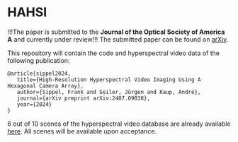 # HAHSI

!!!The paper is submitted to the **Journal of the Optical Society of America A** and currently under review!!!
The submitted paper can be found on [arXiv](https://arxiv.org/abs/2407.09038).

This repository will contain the code and hyperspectral video data of the following publication:
```
@article{sippel2024,
   title={High-Resolution Hyperspectral Video Imaging Using A Hexagonal Camera Array},
   author={Sippel, Frank and Seiler, Jürgen and Kaup, André},
   journal={arXiv preprint arXiv:2407.09038},
   year={2024}
}
```

6 out of 10 scenes of the hyperspectral video database are already available [here](https://drive.google.com/drive/folders/1JeH8EE7LCk4SpaPdNQokO1lJO2ze6uud?usp=sharing).
All scenes will be available upon acceptance.
